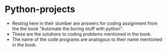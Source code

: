 # Python-projects

* Resting here in their slumber are answers for coding assignment from the the book "Automate the boring stuff with python".
* These are the solutions to coding problems mentioned in the book.
* The name of the code programs are analogous to their name mentioned in the book.
